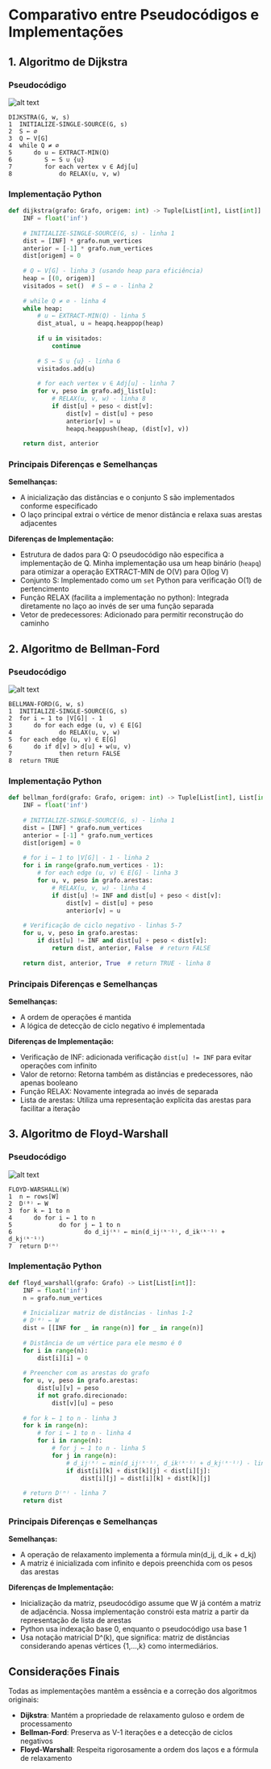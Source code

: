 # Comparativo entre Pseudocódigos e Implementações

## 1. Algoritmo de Dijkstra

### Pseudocódigo
![alt text](brave_fIEAhxyJ8U.png)
```
DIJKSTRA(G, w, s)
1  INITIALIZE-SINGLE-SOURCE(G, s)
2  S ← ∅
3  Q ← V[G]
4  while Q ≠ ∅
5      do u ← EXTRACT-MIN(Q)
6         S ← S ∪ {u}
7         for each vertex v ∈ Adj[u]
8             do RELAX(u, v, w)
```

### Implementação Python
```python
def dijkstra(grafo: Grafo, origem: int) -> Tuple[List[int], List[int]]:
    INF = float('inf')
    
    # INITIALIZE-SINGLE-SOURCE(G, s) - linha 1
    dist = [INF] * grafo.num_vertices
    anterior = [-1] * grafo.num_vertices
    dist[origem] = 0
    
    # Q ← V[G] - linha 3 (usando heap para eficiência)
    heap = [(0, origem)]
    visitados = set()  # S ← ∅ - linha 2
    
    # while Q ≠ ∅ - linha 4
    while heap:
        # u ← EXTRACT-MIN(Q) - linha 5
        dist_atual, u = heapq.heappop(heap)
        
        if u in visitados:
            continue
            
        # S ← S ∪ {u} - linha 6
        visitados.add(u)
        
        # for each vertex v ∈ Adj[u] - linha 7
        for v, peso in grafo.adj_list[u]:
            # RELAX(u, v, w) - linha 8
            if dist[u] + peso < dist[v]:
                dist[v] = dist[u] + peso
                anterior[v] = u
                heapq.heappush(heap, (dist[v], v))
    
    return dist, anterior
```

### Principais Diferenças e Semelhanças

**Semelhanças:**
- A inicialização das distâncias e o conjunto S são implementados conforme especificado
- O laço principal extrai o vértice de menor distância e relaxa suas arestas adjacentes

**Diferenças de Implementação:**
- Estrutura de dados para Q: O pseudocódigo não especifica a implementação de Q. Minha implementação usa um heap binário (`heapq`) para otimizar a operação EXTRACT-MIN de O(V) para O(log V)
- Conjunto S: Implementado como um `set` Python para verificação O(1) de pertencimento
- Função RELAX (facilita a implementação no python): Integrada diretamente no laço ao invés de ser uma função separada
- Vetor de predecessores: Adicionado para permitir reconstrução do caminho

## 2. Algoritmo de Bellman-Ford

### Pseudocódigo
![alt text](brave_xvMJlPR5xQ.png)
```
BELLMAN-FORD(G, w, s)
1  INITIALIZE-SINGLE-SOURCE(G, s)
2  for i ← 1 to |V[G]| - 1
3      do for each edge (u, v) ∈ E[G]
4             do RELAX(u, v, w)
5  for each edge (u, v) ∈ E[G]
6      do if d[v] > d[u] + w(u, v)
7             then return FALSE
8  return TRUE
```

### Implementação Python
```python
def bellman_ford(grafo: Grafo, origem: int) -> Tuple[List[int], List[int], bool]:
    INF = float('inf')
    
    # INITIALIZE-SINGLE-SOURCE(G, s) - linha 1
    dist = [INF] * grafo.num_vertices
    anterior = [-1] * grafo.num_vertices
    dist[origem] = 0
    
    # for i ← 1 to |V[G]| - 1 - linha 2
    for i in range(grafo.num_vertices - 1):
        # for each edge (u, v) ∈ E[G] - linha 3
        for u, v, peso in grafo.arestas:
            # RELAX(u, v, w) - linha 4
            if dist[u] != INF and dist[u] + peso < dist[v]:
                dist[v] = dist[u] + peso
                anterior[v] = u
    
    # Verificação de ciclo negativo - linhas 5-7
    for u, v, peso in grafo.arestas:
        if dist[u] != INF and dist[u] + peso < dist[v]:
            return dist, anterior, False  # return FALSE
    
    return dist, anterior, True  # return TRUE - linha 8
```

### Principais Diferenças e Semelhanças

**Semelhanças:**
- A ordem de operações é mantida
- A lógica de detecção de ciclo negativo é implementada

**Diferenças de Implementação:**
- Verificação de INF: adicionada verificação `dist[u] != INF` para evitar operações com infinito
- Valor de retorno: Retorna também as distâncias e predecessores, não apenas booleano
- Função RELAX: Novamente integrada ao invés de separada
- Lista de arestas: Utiliza uma representação explícita das arestas para facilitar a iteração

## 3. Algoritmo de Floyd-Warshall

### Pseudocódigo
![alt text](brave_IZDiwcMFd6.png)
```
FLOYD-WARSHALL(W)
1  n ← rows[W]
2  D⁽⁰⁾ ← W
3  for k ← 1 to n
4      do for i ← 1 to n
5             do for j ← 1 to n
6                    do d_ij⁽ᵏ⁾ ← min(d_ij⁽ᵏ⁻¹⁾, d_ik⁽ᵏ⁻¹⁾ + d_kj⁽ᵏ⁻¹⁾)
7  return D⁽ⁿ⁾
```

### Implementação Python
```python
def floyd_warshall(grafo: Grafo) -> List[List[int]]:
    INF = float('inf')
    n = grafo.num_vertices
    
    # Inicializar matriz de distâncias - linhas 1-2
    # D⁽⁰⁾ ← W
    dist = [[INF for _ in range(n)] for _ in range(n)]
    
    # Distância de um vértice para ele mesmo é 0
    for i in range(n):
        dist[i][i] = 0
    
    # Preencher com as arestas do grafo
    for u, v, peso in grafo.arestas:
        dist[u][v] = peso
        if not grafo.direcionado:
            dist[v][u] = peso
    
    # for k ← 1 to n - linha 3
    for k in range(n):
        # for i ← 1 to n - linha 4
        for i in range(n):
            # for j ← 1 to n - linha 5
            for j in range(n):
                # d_ij⁽ᵏ⁾ ← min(d_ij⁽ᵏ⁻¹⁾, d_ik⁽ᵏ⁻¹⁾ + d_kj⁽ᵏ⁻¹⁾) - linha 6
                if dist[i][k] + dist[k][j] < dist[i][j]:
                    dist[i][j] = dist[i][k] + dist[k][j]
    
    # return D⁽ⁿ⁾ - linha 7
    return dist
```

### Principais Diferenças e Semelhanças

**Semelhanças:**
- A operação de relaxamento implementa a fórmula min(d_ij, d_ik + d_kj)
- A matriz é inicializada com infinito e depois preenchida com os pesos das arestas

**Diferenças de Implementação:**
- Inicialização da matriz, pseudocódigo assume que W já contém a matriz de adjacência. Nossa implementação constrói esta matriz a partir da representação de lista de arestas
- Python usa indexação base 0, enquanto o pseudocódigo usa base 1 
- Usa notação matricial D^(k), que significa: matriz de distâncias considerando apenas vértices {1,…,k} como intermediários.

## Considerações Finais 

Todas as implementações mantêm a essência e a correção dos algoritmos originais:
- **Dijkstra**: Mantém a propriedade de relaxamento guloso e ordem de processamento
- **Bellman-Ford**: Preserva as V-1 iterações e a detecção de ciclos negativos
- **Floyd-Warshall**: Respeita rigorosamente a ordem dos laços e a fórmula de relaxamento